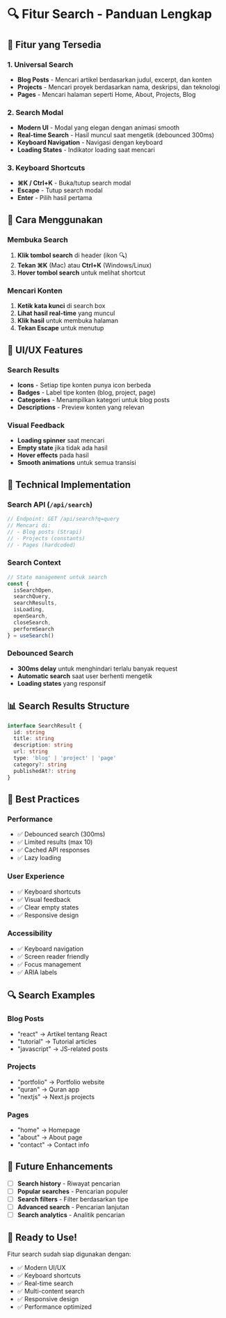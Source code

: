 # 🔍 Fitur Search - Panduan Lengkap

## 🎯 **Fitur yang Tersedia**

### **1. Universal Search**
- **Blog Posts** - Mencari artikel berdasarkan judul, excerpt, dan konten
- **Projects** - Mencari proyek berdasarkan nama, deskripsi, dan teknologi
- **Pages** - Mencari halaman seperti Home, About, Projects, Blog

### **2. Search Modal**
- **Modern UI** - Modal yang elegan dengan animasi smooth
- **Real-time Search** - Hasil muncul saat mengetik (debounced 300ms)
- **Keyboard Navigation** - Navigasi dengan keyboard
- **Loading States** - Indikator loading saat mencari

### **3. Keyboard Shortcuts**
- **⌘K / Ctrl+K** - Buka/tutup search modal
- **Escape** - Tutup search modal
- **Enter** - Pilih hasil pertama

## 🚀 **Cara Menggunakan**

### **Membuka Search**
1. **Klik tombol search** di header (ikon 🔍)
2. **Tekan ⌘K** (Mac) atau **Ctrl+K** (Windows/Linux)
3. **Hover tombol search** untuk melihat shortcut

### **Mencari Konten**
1. **Ketik kata kunci** di search box
2. **Lihat hasil real-time** yang muncul
3. **Klik hasil** untuk membuka halaman
4. **Tekan Escape** untuk menutup

## 🎨 **UI/UX Features**

### **Search Results**
- **Icons** - Setiap tipe konten punya icon berbeda
- **Badges** - Label tipe konten (blog, project, page)
- **Categories** - Menampilkan kategori untuk blog posts
- **Descriptions** - Preview konten yang relevan

### **Visual Feedback**
- **Loading spinner** saat mencari
- **Empty state** jika tidak ada hasil
- **Hover effects** pada hasil
- **Smooth animations** untuk semua transisi

## 🔧 **Technical Implementation**

### **Search API** (`/api/search`)
```typescript
// Endpoint: GET /api/search?q=query
// Mencari di:
// - Blog posts (Strapi)
// - Projects (constants)
// - Pages (hardcoded)
```

### **Search Context**
```typescript
// State management untuk search
const {
  isSearchOpen,
  searchQuery,
  searchResults,
  isLoading,
  openSearch,
  closeSearch,
  performSearch
} = useSearch()
```

### **Debounced Search**
- **300ms delay** untuk menghindari terlalu banyak request
- **Automatic search** saat user berhenti mengetik
- **Loading states** yang responsif

## 📊 **Search Results Structure**

```typescript
interface SearchResult {
  id: string
  title: string
  description: string
  url: string
  type: 'blog' | 'project' | 'page'
  category?: string
  publishedAt?: string
}
```

## 🎯 **Best Practices**

### **Performance**
- ✅ Debounced search (300ms)
- ✅ Limited results (max 10)
- ✅ Cached API responses
- ✅ Lazy loading

### **User Experience**
- ✅ Keyboard shortcuts
- ✅ Visual feedback
- ✅ Clear empty states
- ✅ Responsive design

### **Accessibility**
- ✅ Keyboard navigation
- ✅ Screen reader friendly
- ✅ Focus management
- ✅ ARIA labels

## 🔍 **Search Examples**

### **Blog Posts**
- "react" → Artikel tentang React
- "tutorial" → Tutorial articles
- "javascript" → JS-related posts

### **Projects**
- "portfolio" → Portfolio website
- "quran" → Quran app
- "nextjs" → Next.js projects

### **Pages**
- "home" → Homepage
- "about" → About page
- "contact" → Contact info

## 🚀 **Future Enhancements**

- [ ] **Search history** - Riwayat pencarian
- [ ] **Popular searches** - Pencarian populer
- [ ] **Search filters** - Filter berdasarkan tipe
- [ ] **Advanced search** - Pencarian lanjutan
- [ ] **Search analytics** - Analitik pencarian

## 🎉 **Ready to Use!**

Fitur search sudah siap digunakan dengan:
- ✅ Modern UI/UX
- ✅ Keyboard shortcuts
- ✅ Real-time search
- ✅ Multi-content search
- ✅ Responsive design
- ✅ Performance optimized
